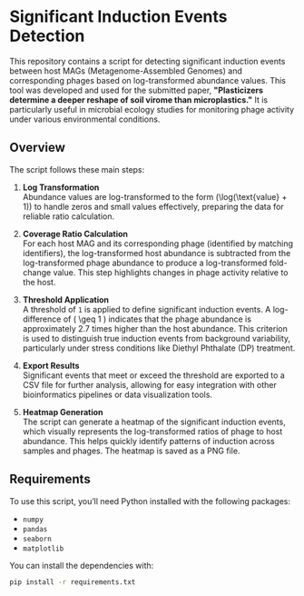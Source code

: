 # Significant Induction Events Detection

This repository contains a script for detecting significant induction events between host MAGs (Metagenome-Assembled Genomes) and corresponding phages based on log-transformed abundance values. This tool was developed and used for the submitted paper, **"Plasticizers determine a deeper reshape of soil virome than microplastics."** It is particularly useful in microbial ecology studies for monitoring phage activity under various environmental conditions.

## Overview

The script follows these main steps:

1. **Log Transformation**  
   Abundance values are log-transformed to the form \(\log(\text{value} + 1)\) to handle zeros and small values effectively, preparing the data for reliable ratio calculation.

2. **Coverage Ratio Calculation**  
   For each host MAG and its corresponding phage (identified by matching identifiers), the log-transformed host abundance is subtracted from the log-transformed phage abundance to produce a log-transformed fold-change value. This step highlights changes in phage activity relative to the host.

3. **Threshold Application**  
   A threshold of `1` is applied to define significant induction events. A log-difference of \( \geq 1 \) indicates that the phage abundance is approximately 2.7 times higher than the host abundance. This criterion is used to distinguish true induction events from background variability, particularly under stress conditions like Diethyl Phthalate (DP) treatment.

4. **Export Results**  
   Significant events that meet or exceed the threshold are exported to a CSV file for further analysis, allowing for easy integration with other bioinformatics pipelines or data visualization tools.

5. **Heatmap Generation**  
   The script can generate a heatmap of the significant induction events, which visually represents the log-transformed ratios of phage to host abundance. This helps quickly identify patterns of induction across samples and phages. The heatmap is saved as a PNG file.

## Requirements

To use this script, you’ll need Python installed with the following packages:
- `numpy`
- `pandas`
- `seaborn`
- `matplotlib`

You can install the dependencies with:
```bash
pip install -r requirements.txt
